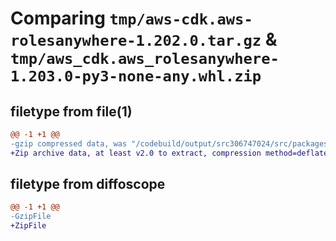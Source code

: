 # Comparing `tmp/aws-cdk.aws-rolesanywhere-1.202.0.tar.gz` & `tmp/aws_cdk.aws_rolesanywhere-1.203.0-py3-none-any.whl.zip`

## filetype from file(1)

```diff
@@ -1 +1 @@
-gzip compressed data, was "/codebuild/output/src306747024/src/packages/@aws-cdk/aws-rolesanywhere/dist/python/aws-cdk.aws-rolesanywhere-1.202.0.tar", last modified: Fri May 19 23:12:50 2023, max compression
+Zip archive data, at least v2.0 to extract, compression method=deflate
```

## filetype from diffoscope

```diff
@@ -1 +1 @@
-GzipFile
+ZipFile
```

